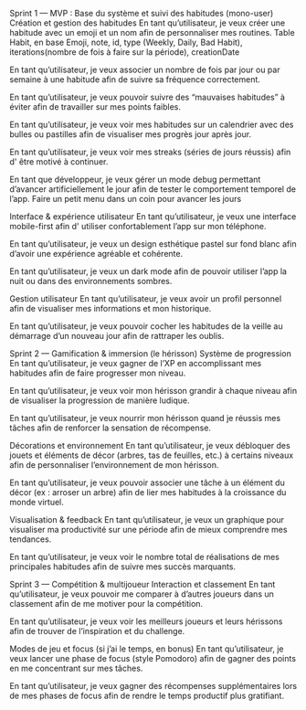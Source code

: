 Sprint 1 — MVP : Base du système et suivi des habitudes (mono-user)
Création et gestion des habitudes
En tant qu’utilisateur, je veux créer une habitude avec un emoji et un nom afin de personnaliser mes routines.
Table Habit, en base
Emoji, note, id, type (Weekly, Daily, Bad Habit), iterations(nombre de fois à faire sur la période), creationDate


En tant qu’utilisateur, je veux associer un nombre de fois par jour ou par semaine à une habitude afin de suivre sa fréquence correctement.


En tant qu’utilisateur, je veux pouvoir suivre des “mauvaises habitudes” à éviter afin de travailler sur mes points faibles.


En tant qu’utilisateur, je veux voir mes habitudes sur un calendrier avec des bulles ou pastilles afin de visualiser mes progrès jour après jour.



En tant qu’utilisateur, je veux voir mes streaks (séries de jours réussis) afin d' être motivé à continuer.


En tant que développeur, je veux gérer un mode debug permettant d’avancer artificiellement le jour afin de tester le comportement temporel de l’app.
Faire un petit menu dans un coin pour avancer les jours


Interface & expérience utilisateur
En tant qu’utilisateur, je veux une interface mobile-first afin d' utiliser confortablement l’app sur mon téléphone.


En tant qu’utilisateur, je veux un design esthétique pastel sur fond blanc afin d’avoir une expérience agréable et cohérente.


En tant qu’utilisateur, je veux un dark mode afin de pouvoir utiliser l’app la nuit ou dans des environnements sombres.


Gestion utilisateur
En tant qu’utilisateur, je veux avoir un profil personnel afin de visualiser mes informations et mon historique.


En tant qu’utilisateur, je veux pouvoir cocher les habitudes de la veille au démarrage d’un nouveau jour afin de rattraper les oublis.



Sprint 2 — Gamification & immersion (le hérisson)
Système de progression
En tant qu’utilisateur, je veux gagner de l’XP en accomplissant mes habitudes afin de faire progresser mon niveau.


En tant qu’utilisateur, je veux voir mon hérisson grandir à chaque niveau afin de visualiser la progression de manière ludique.


En tant qu’utilisateur, je veux nourrir mon hérisson quand je réussis mes tâches afin de renforcer la sensation de récompense.


Décorations et environnement
En tant qu’utilisateur, je veux débloquer des jouets et éléments de décor (arbres, tas de feuilles, etc.) à certains niveaux afin de personnaliser l’environnement de mon hérisson.


En tant qu’utilisateur, je veux pouvoir associer une tâche à un élément du décor (ex : arroser un arbre) afin de lier mes habitudes à la croissance du monde virtuel.


Visualisation & feedback
En tant qu’utilisateur, je veux un graphique pour visualiser ma productivité sur une période afin de mieux comprendre mes tendances.


En tant qu’utilisateur, je veux voir le nombre total de réalisations de mes principales habitudes afin de suivre mes succès marquants.



Sprint 3 — Compétition & multijoueur
Interaction et classement
En tant qu’utilisateur, je veux pouvoir me comparer à d’autres joueurs dans un classement afin de me motiver pour la compétition.


En tant qu’utilisateur, je veux voir les meilleurs joueurs et leurs hérissons afin de trouver de l’inspiration et du challenge.


Modes de jeu et focus (si j’ai le temps, en bonus)
En tant qu’utilisateur, je veux lancer une phase de focus (style Pomodoro) afin de gagner des points en me concentrant sur mes tâches.


En tant qu’utilisateur, je veux gagner des récompenses supplémentaires lors de mes phases de focus afin de rendre le temps productif plus gratifiant.

